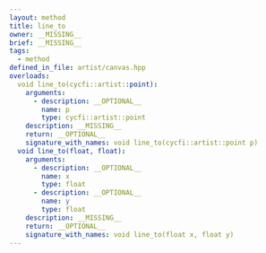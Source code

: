 ```yaml
---
layout: method
title: line_to
owner: __MISSING__
brief: __MISSING__
tags:
  - method
defined_in_file: artist/canvas.hpp
overloads:
  void line_to(cycfi::artist::point):
    arguments:
      - description: __OPTIONAL__
        name: p
        type: cycfi::artist::point
    description: __MISSING__
    return: __OPTIONAL__
    signature_with_names: void line_to(cycfi::artist::point p)
  void line_to(float, float):
    arguments:
      - description: __OPTIONAL__
        name: x
        type: float
      - description: __OPTIONAL__
        name: y
        type: float
    description: __MISSING__
    return: __OPTIONAL__
    signature_with_names: void line_to(float x, float y)
---
```

